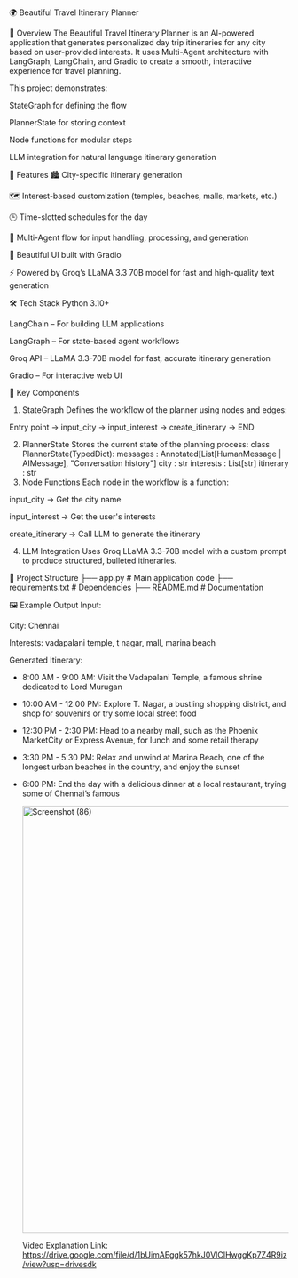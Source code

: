 🌍 Beautiful Travel Itinerary Planner

📌 Overview
The Beautiful Travel Itinerary Planner is an AI-powered application that generates personalized day trip itineraries for any city based on user-provided interests.
It uses Multi-Agent architecture with LangGraph, LangChain, and Gradio to create a smooth, interactive experience for travel planning.

This project demonstrates:

StateGraph for defining the flow

PlannerState for storing context

Node functions for modular steps

LLM integration for natural language itinerary generation

🚀 Features
🏙 City-specific itinerary generation

🗺 Interest-based customization (temples, beaches, malls, markets, etc.)

🕒 Time-slotted schedules for the day

🔄 Multi-Agent flow for input handling, processing, and generation

🎨 Beautiful UI built with Gradio

⚡ Powered by Groq’s LLaMA 3.3 70B model for fast and high-quality text generation

🛠 Tech Stack
Python 3.10+

LangChain – For building LLM applications

LangGraph – For state-based agent workflows

Groq API – LLaMA 3.3-70B model for fast, accurate itinerary generation

Gradio – For interactive web UI

🧩 Key Components
1. StateGraph
Defines the workflow of the planner using nodes and edges:

Entry point → input_city → input_interest → create_itinerary → END

2. PlannerState
Stores the current state of the planning process:
class PlannerState(TypedDict):
  messages : Annotated[List[HumanMessage | AIMessage], "Conversation history"]
  city : str
  interests : List[str]
  itinerary : str
3. Node Functions
Each node in the workflow is a function:

input_city → Get the city name

input_interest → Get the user's interests

create_itinerary → Call LLM to generate the itinerary

4. LLM Integration
Uses Groq LLaMA 3.3-70B model with a custom prompt to produce structured, bulleted itineraries.

📂 Project Structure
├── app.py                # Main application code
├── requirements.txt      # Dependencies
├── README.md             # Documentation

🖼 Example Output
Input:

City: Chennai

Interests: vadapalani temple, t nagar, mall, marina beach

Generated Itinerary:
* 8:00 AM - 9:00 AM: Visit the Vadapalani Temple, a famous shrine dedicated to Lord Murugan  
* 10:00 AM - 12:00 PM: Explore T. Nagar, a bustling shopping district, and shop for souvenirs or try some local street food  
* 12:30 PM - 2:30 PM: Head to a nearby mall, such as the Phoenix MarketCity or Express Avenue, for lunch and some retail therapy  
* 3:30 PM - 5:30 PM: Relax and unwind at Marina Beach, one of the longest urban beaches in the country, and enjoy the sunset  
* 6:00 PM: End the day with a delicious dinner at a local restaurant, trying some of Chennai’s famous

  <img width="1366" height="768" alt="Screenshot (86)" src="https://github.com/user-attachments/assets/a7df73f2-6e6c-4422-9f1f-d133bb4d8bfa" />


  Video Explanation Link:
  https://drive.google.com/file/d/1bUimAEggk57hkJ0VlCIHwggKp7Z4R9iz/view?usp=drivesdk
  

